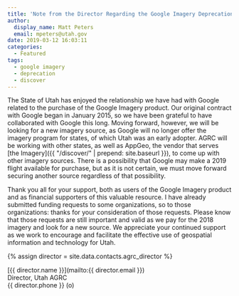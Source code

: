 ```yaml
---
title: 'Note from the Director Regarding the Google Imagery Deprecation'
author:
  display_name: Matt Peters
  email: mpeters@utah.gov
date: 2019-03-12 16:03:11
categories:
  - Featured
tags:
  - google imagery
  - deprecation
  - discover
---
```

The State of Utah has enjoyed the relationship we have had with Google related to the purchase of the Google Imagery product. Our original contract with Google began in January 2015, so we have been grateful to have collaborated with Google this long. Moving forward, however, we will be looking for a new imagery source, as Google will no longer offer the imagery program for states, of which Utah was an early adopter. AGRC will be working with other states, as well as AppGeo, the vendor that serves [the Imagery]({{ "/discover/" | prepend: site.baseurl }}), to come up with other imagery sources. There is a possibility that Google may make a 2019 flight available for purchase, but as it is not certain, we must move forward securing another source regardless of that possibility.

Thank you all for your support, both as users of the Google Imagery product and as financial supporters of this valuable resource. I have already submitted funding requests to some organizations, so to those organizations: thanks for your consideration of those requests. Please know that those requests are still important and valid as we pay for the 2018 imagery and look for a new source. We appreciate your continued support as we work to encourage and facilitate the effective use of geospatial information and technology for Utah. 
 
 
 {% assign director = site.data.contacts.agrc_director %}
 
[{{ director.name }}](mailto:{{ director.email }})  
Director, Utah AGRC  
{{ director.phone }} (o)
